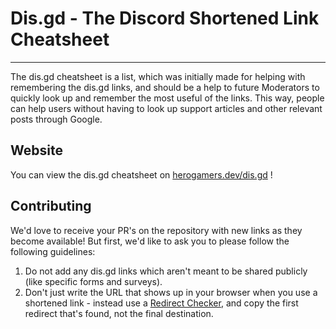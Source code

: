 # Dis.gd - The Discord Shortened Link Cheatsheet

---

The dis.gd cheatsheet is a list, which was initially made for helping with remembering the dis.gd links, and should be a help to future Moderators to quickly look up and remember the most useful of the links.
This way, people can help users without having to look up support articles and other relevant posts through Google.

## Website
You can view the dis.gd cheatsheet on [herogamers.dev/dis.gd](https://herogamers.dev/dis.gd/) !

## Contributing
We'd love to receive your PR's on the repository with new links as they become available!
But first, we'd like to ask you to please follow the following guidelines:
1. Do not add any dis.gd links which aren't meant to be shared publicly (like specific forms and surveys).
2. Don't just write the URL that shows up in your browser when you use a shortened link - instead use a [Redirect Checker](https://www.redirect-checker.org), and copy the first redirect that's found, not the final destination.
